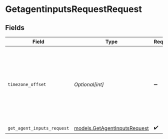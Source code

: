 # GetagentinputsRequestRequest


## Fields

| Field                                                                                                      | Type                                                                                                       | Required                                                                                                   | Description                                                                                                |
| ---------------------------------------------------------------------------------------------------------- | ---------------------------------------------------------------------------------------------------------- | ---------------------------------------------------------------------------------------------------------- | ---------------------------------------------------------------------------------------------------------- |
| `timezone_offset`                                                                                          | *Optional[int]*                                                                                            | :heavy_minus_sign:                                                                                         | The offset of the client's timezone in minutes from UTC. e.g. PDT is -420 because it's 7 hours behind UTC. |
| `get_agent_inputs_request`                                                                                 | [models.GetAgentInputsRequest](../models/getagentinputsrequest.md)                                         | :heavy_check_mark:                                                                                         | N/A                                                                                                        |